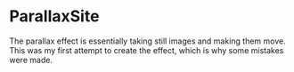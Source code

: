 # ParallaxSite
The parallax effect is essentially taking still images and making them move. This was my first attempt to create the effect, which is why some mistakes were made. 
